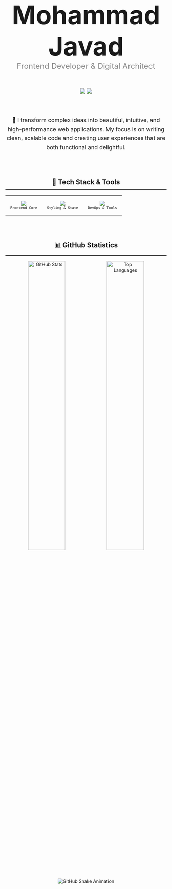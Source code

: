 <div align="center">

  <h1 align="center" style="font-size: 5rem; font-weight: bold; margin-bottom: 0;">Mohammad Javad</h1>
  <p align="center" style="font-size: 1.5rem; color: #888; margin-top: 0;">Frontend Developer & Digital Architect</p>

  <br>

  <p align="center">
    <a href="YOUR_LINKEDIN_URL_HERE"><img src="https://img.shields.io/badge/LinkedIn-0A66C2?style=flat&logo=linkedin&logoColor=white"></a>
    <a href="mailto:mohammadjavad.qasemi.m@gmail.com"><img src="https://img.shields.io/badge/Gmail-D14836?style=flat&logo=gmail&logoColor=white"></a>
  </p>

  <br>
  <br>

  <p align="center" style="max-width: 600px; font-size: 1.1rem; line-height: 1.6;">
    🎯 I transform complex ideas into beautiful, intuitive, and high-performance web applications. My focus is on writing clean, scalable code and creating user experiences that are both functional and delightful.
  </p>

  <br>
  <br>

  <h2 align="center" style="border-bottom: 2px solid #333; padding-bottom: 10px;">🚀 Tech Stack & Tools</h2>
  <table align="center" style="border: none;">
    <tr>
      <td align="center" style="padding: 15px;">
        <img src="https://skillicons.dev/icons?i=react,nextjs,ts,js&perline=4&theme=dark" /><br>
        <sub style="font-family: monospace;">Frontend Core</sub>
      </td>
      <td align="center" style="padding: 15px;">
        <img src="https://skillicons.dev/icons?i=tailwind,redux,vite,firebase&perline=4&theme=dark" /><br>
        <sub style="font-family: monospace;">Styling & State</sub>
      </td>
      <td align="center" style="padding: 15px;">
        <img src="https://skillicons.dev/icons?i=docker,git,github,actions&perline=4&theme=dark" /><br>
        <sub style="font-family: monospace;">DevOps & Tools</sub>
      </td>
    </tr>
  </table>

  <br>
  <br>

  <h2 align="center" style="border-bottom: 2px solid #333; padding-bottom: 10px;">📊 GitHub Statistics</h2>
  <p align="center">
    <img src="https://github-readme-stats.vercel.app/api?username=mohammadjavadqm&show_icons=true&theme=merko&hide_border=true&rank_icon=github" alt="GitHub Stats" width="48%"/>
    <img src="https://github-readme-stats.vercel.app/api/top-langs/?username=mohammadjavadqm&layout=compact&theme=merko&hide_border=true" alt="Top Languages" width="48%"/>
  </p>
  
  <br>
  <br>

  <div align="center">
    <img src="https://raw.githubusercontent.com/mohammadjavadqm/mohammadjavadqm/output/github-contribution-grid-snake.svg" alt="GitHub Snake Animation"/>
  </div>

</div>
